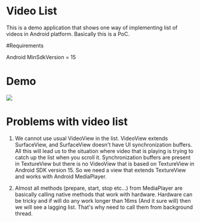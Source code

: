# Video List 
This is a demo application that shows one way of implementing list of videos in Android platform.
Basically this is a PoC.

#Requirements

Android MinSdkVersion = 15

# Demo
![](https://cloud.githubusercontent.com/assets/2686355/10178901/4a8e4b82-670b-11e5-94a0-77373d8e6f88.gif)


# Problems with video list
1. We cannot use usual VideoView in the list. VideoView extends SurfaceView, and SurfaceView doesn't have UI synchronization buffers. All this will lead us to the situation where video that is playing is trying to catch up the list when you scroll it. Synchronization buffers are present in TextureView but there is no VideoView that is based on TextureView in Android SDK version 15. So we need a view that extends TextureView and works with Android MediaPlayer.

2. Almost all methods (prepare, start, stop etc...) from MediaPlayer are basically calling native methods that work with hardware. Hardware can be tricky and if will do any work longer than 16ms (And it sure will) then we will see a lagging list. That's why need to call them from background thread.
